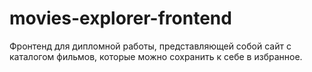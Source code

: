 # movies-explorer-frontend

Фронтенд для дипломной работы, представляющей собой сайт с каталогом фильмов, которые можно сохранить к себе в избранное.